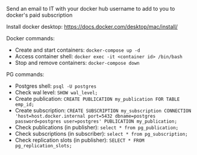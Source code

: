 Send an email to IT with your docker hub username to add to you to docker's paid subscription

Install docker desktop: https://docs.docker.com/desktop/mac/install/

Docker commands:
- Create and start containers: `docker-compose up -d`
- Access container shell: `docker exec -it <container id> /bin/bash`
- Stop and remove containers: `docker-compose down`


PG commands:
- Postgres shell: `psql -U postgres`
- Check wal level: `SHOW wal_level;`
- Create publication: `CREATE PUBLICATION my_publication FOR TABLE emp_id;`
- Create subscription: `CREATE SUBSCRIPTION my_subscription CONNECTION 'host=host.docker.internal port=5432 dbname=postgres password=postgres user=postgres' PUBLICATION my_publication;`
- Check publications (in publisher): `select * from pg_publication;`
- Check subscriptions (in subscriber): `select * from pg_subscription;`
- Check replication slots (in publisher): `SELECT * FROM pg_replication_slots;`